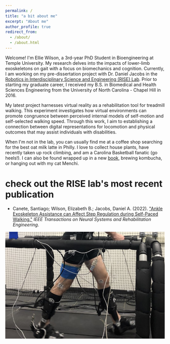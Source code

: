 ```yaml
---
permalink: /
title: "a bit about me"
excerpt: "About me"
author_profile: true
redirect_from: 
  - /about/
  - /about.html
---
```


Welcome! I'm Ellie Wilson, a 3rd-year PhD Student in Bioengineering at Temple University. My research delves into the impacts of lower-limb exoskeletons on gait with a focus on biomechanics and cognition. Currently, I am working on my pre-dissertation project with Dr. Daniel Jacobs in the [Robotics in Interdisciplinary Science and Engineering (RISE) Lab](https://sites.temple.edu/rise/). Prior to starting my graduate career, I received my B.S. in Biomedical and Health Sciences Engineering from the University of North Carolina - Chapel Hill in 2016.

My latest project harnesses virtual reality as a rehabilitation tool for treadmill walking. This experiment investigates how virtual environments can promote congruence between perceived internal models of self-motion and self-selected walking speed. Through this work, I aim to establishing a connection between digital representations for locomotion and physical outcomes that may assist individuals with disabilities. 

When I'm not in the lab, you can usually find me at a coffee shop searching for the best oat milk latte in Philly. I love to collect house plants, have recently taken up rock climbing, and am a Carolina Basketball fanatic (go heels!). I can also be found wrapped up in a new [book](https://www.goodreads.com/book/show/13623848-the-song-of-achilles),  brewing kombucha, or hanging out with my cat Menchi.

check out the RISE lab's most recent publication
======

* Canete, Santiago; Wilson, Elizabeth B.; Jacobs, Daniel A. (2022). ["Ankle Exoskeleton Assistance can Affect Step Regulation during Self-Paced Walking."](https://ieeexplore.ieee.org/abstract/document/9970378) <i>IEEE Transactions on Neural Systems and Rehabilitation Engineering</i>.

![Exoskeleton Image](/images/walking_exo_cropped_fullbody.jpg)